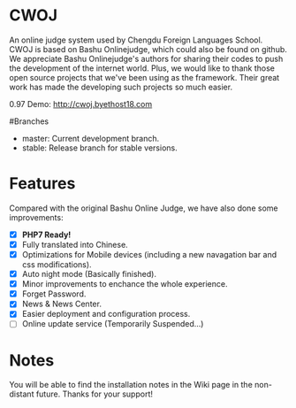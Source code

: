 # CWOJ
An online judge system used by Chengdu Foreign Languages School.
CWOJ is based on Bashu Onlinejudge, which could also be found on github. We appreciate Bashu Onlinejudge's authors for sharing their codes to push the development of the internet world.
Plus, we would like to thank those open source projects that we've been using as the framework. Their great work has made the developing such projects so much easier.

0.97 Demo: http://cwoj.byethost18.com

#Branches
- master: Current development branch.
- stable: Release branch for stable versions.

# Features
Compared with the original Bashu Online Judge, we have also done some improvements:
- [X] <b>PHP7 Ready!</b>
- [X] Fully translated into Chinese.
- [X] Optimizations for Mobile devices (including a new navagation bar and css modifications).
- [X] Auto night mode (Basically finished).
- [X] Minor improvements to enchance the whole experience.
- [X] Forget Password.
- [X] News & News Center.
- [X] Easier deployment and configuration process.
- [ ] Online update service (Temporarily Suspended...)

# Notes
You will be able to find the installation notes in the Wiki page in the non-distant future. Thanks for your support!

